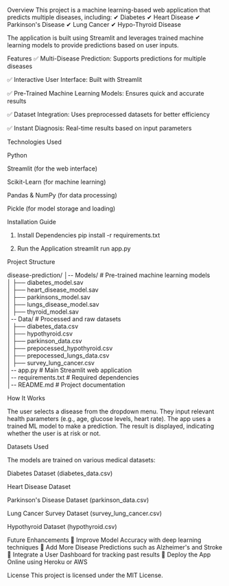 Overview
This project is a machine learning-based web application that predicts multiple diseases, including:
✔ Diabetes
✔ Heart Disease
✔ Parkinson's Disease
✔ Lung Cancer
✔ Hypo-Thyroid Disease

The application is built using Streamlit and leverages trained machine learning models to provide predictions based on user inputs.

Features
✅ Multi-Disease Prediction: Supports predictions for multiple diseases

✅ Interactive User Interface: Built with Streamlit

✅ Pre-Trained Machine Learning Models: Ensures quick and accurate results

✅ Dataset Integration: Uses preprocessed datasets for better efficiency

✅ Instant Diagnosis: Real-time results based on input parameters

Technologies Used

Python

Streamlit (for the web interface)

Scikit-Learn (for machine learning)

Pandas & NumPy (for data processing)

Pickle (for model storage and loading)

Installation Guide

1. Install Dependencies
pip install -r requirements.txt

2. Run the Application
streamlit run app.py

Project Structure

disease-prediction/
│-- Models/                        # Pre-trained machine learning models  
│   ├── diabetes_model.sav  
│   ├── heart_disease_model.sav  
│   ├── parkinsons_model.sav  
│   ├── lungs_disease_model.sav  
│   ├── thyroid_model.sav  
│-- Data/                          # Processed and raw datasets  
│   ├── diabetes_data.csv  
│   ├── hypothyroid.csv  
│   ├── parkinson_data.csv  
│   ├── prepocessed_hypothyroid.csv  
│   ├── prepocessed_lungs_data.csv  
│   ├── survey_lung_cancer.csv  
│-- app.py                         # Main Streamlit web application  
│-- requirements.txt                # Required dependencies  
│-- README.md                       # Project documentation 

How It Works

The user selects a disease from the dropdown menu.
They input relevant health parameters (e.g., age, glucose levels, heart rate).
The app uses a trained ML model to make a prediction.
The result is displayed, indicating whether the user is at risk or not.

Datasets Used

The models are trained on various medical datasets:

Diabetes Dataset (diabetes_data.csv)

Heart Disease Dataset

Parkinson's Disease Dataset (parkinson_data.csv)

Lung Cancer Survey Dataset (survey_lung_cancer.csv)

Hypothyroid Dataset (hypothyroid.csv)

Future Enhancements
🚀 Improve Model Accuracy with deep learning techniques
🚀 Add More Disease Predictions such as Alzheimer's and Stroke
🚀 Integrate a User Dashboard for tracking past results
🚀 Deploy the App Online using Heroku or AWS

License
This project is licensed under the MIT License.
